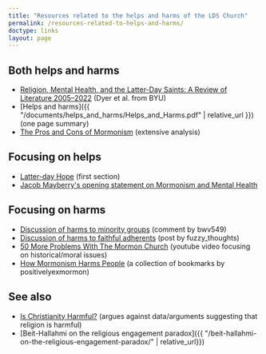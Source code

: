 ```yaml
---
title: "Resources related to the helps and harms of the LDS Church"
permalink: /resources-related-to-helps-and-harms/
doctype: links
layout: page
---
```


## Both helps and harms

* [Religion, Mental Health, and the Latter-Day Saints: A Review of Literature 2005–2022](https://www.mdpi.com/2077-1444/14/6/701) (Dyer et al. from BYU)
* [Helps and harms]({{ "/documents/helps_and_harms/Helps_and_Harms.pdf" | relative_url }}) (one page summary)
* [The Pros and Cons of Mormonism](https://web.archive.org/web/20190428215610/http://prosandconsofmormonism.com/) (extensive analysis)

## Focusing on helps

* [Latter-day Hope](http://latterdayhope.com/wp-content/uploads/2019/04/latter-day-hope.pdf) (first section) 
* [Jacob Mayberry's opening statement on Mormonism and Mental Health](https://jacobmayberry.substack.com/p/mormonism-and-mental-health)

## Focusing on harms

* [Discussion of harms to minority groups](https://www.reddit.com/r/exmormon/comments/96iei9/im_mormon_and_was_just_curious_as_to_why_people/e41b5g8/) (comment by bwv549)
* [Discussion of harms to faithful adherents](https://www.reddit.com/r/exmormon/comments/96st4p/a_semicomprehensive_list_of_harms_and_negative/) (post by fuzzy_thoughts)
* [50 More Problems With The Mormon Church](https://www.youtube.com/watch?v=1Bu7yZsvh1Y) (youtube video focusing on historical/moral issues)
* [How Mormonism Harms People](https://www.reddit.com/r/exmormon/comments/vizdxc/how_mormonism_harms_people_my_collection_of/) (a collection of bookmarks by positivelyexmormon)

## See also

* [Is Christianity Harmful?](https://www.youtube.com/watch?v=FnbHal6vL4o) (argues against data/arguments suggesting that religion is harmful)
* [Beit-Hallahmi on the religious engagement paradox]({{ "/beit-hallahmi-on-the-religious-engagement-paradox/" | relative_url}})
